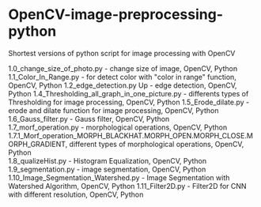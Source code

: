 # OpenCV-image-preprocessing-python
Shortest versions of python script for image processing with OpenCV


1.0_change_size_of_photo.py  - change size of image, OpenCV, Python 
1.1_Color_In_Range.py - 	for detect color with "color in range" function, OpenCV, Python	
1.2_edge_detection.py	Up - edge detection, OpenCV, Python
1.4_Thresholding_all_graph_in_one_picture.py	- differents types of Thresholding for image processing, OpenCV, Python
1.5_Erode_dilate.py - erode and dilate function for image processing,  OpenCV, Python
1.6_Gauss_filter.py - Gauss filter, OpenCV, Python	
1.7_morf_operation.py - morphological operations, OpenCV, Python	
1.7.1_Morf_operation_MORPH_BLACKHAT.MORPH_OPEN.MORPH_CLOSE.MORPH_GRADIENT, different types of morphological operations, OpenCV, Python	
1.8_qualizeHist.py - Histogram Equalization, OpenCV, Python	 
1.9_segmentation.py	- image segmentation, OpenCV, Python	
1.10_Image_Segmentation_Watershed.py -  Image Segmentation with Watershed Algorithm, OpenCV, Python	
1.11_Filter2D.py	- Filter2D for CNN with different resolution, OpenCV, Python 
